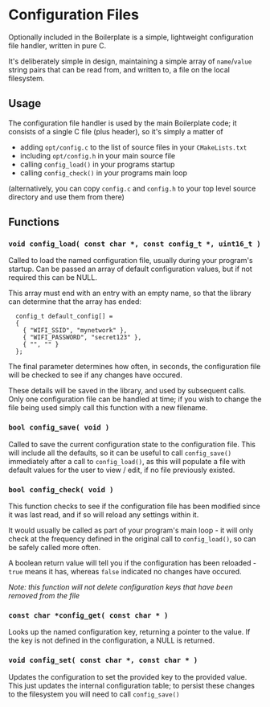 # Configuration Files

Optionally included in the Boilerplate is a simple, lightweight configuration
file handler, written in pure C. 

It's deliberately simple in design, maintaining a simple array of `name`/`value`
string pairs that can be read from, and written to, a file on the local filesystem.


## Usage

The configuration file handler is used by the main Boilerplate code; it consists
of a single C file (plus header), so it's simply a matter of

* adding `opt/config.c` to the list of source files in your `CMakeLists.txt`
* including `opt/config.h` in your main source file
* calling `config_load()` in your programs startup
* calling `config_check()` in your programs main loop

(alternatively, you can copy `config.c` and `config.h` to your top level source
directory and use them from there)


## Functions

### `void config_load( const char *, const config_t *, uint16_t )`

Called to load the named configuration file, usually during your program's 
startup. Can be passed an array of default configuration values, but if not
required this can be NULL.

This array must end with an entry with an empty name, so that the library can
determine that the array has ended:

```
  config_t default_config[] = 
  {
    { "WIFI_SSID", "mynetwork" },
    { "WIFI_PASSWORD", "secret123" },
    { "", "" }
  };
```

The final parameter determines how often, in seconds, the configuration file
will be checked to see if any changes have occured.

These details will be saved in the library, and used by subsequent calls. Only
one configuration file can be handled at time; if you wish to change the file
being used simply call this function with a new filename.


### `bool config_save( void )`

Called to save the current configuration state to the configuration file. This
will include all the defaults, so it can be useful to call `config_save()`
immediately after a call to `config_load()`, as this will populate a file with
default values for the user to view / edit, if no file previously existed.


### `bool config_check( void )`

This function checks to see if the configuration file has been modified since
it was last read, and if so will reload any settings within it. 

It would usually be called as part of your program's main loop - it will only 
check at the frequency defined in the original call to `config_load()`, so can
be safely called more often.

A boolean return value will tell you if the configuration has been reloaded -
`true` means it has, whereas `false` indicated no changes have occured.

_Note: this function will *not* delete configuration keys that have been removed
from the file_


### `const char *config_get( const char * )`

Looks up the named configuration key, returning a pointer to the value. If the
key is not defined in the configuration, a NULL is returned.


### `void config_set( const char *, const char * )`

Updates the configuration to set the provided key to the provided value. This
just updates the internal configuration table; to persist these changes to the
filesystem you will need to call `config_save()`

